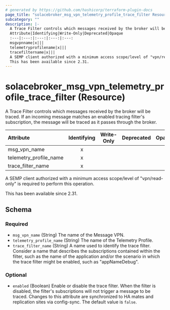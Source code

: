 ```yaml
---
# generated by https://github.com/hashicorp/terraform-plugin-docs
page_title: "solacebroker_msg_vpn_telemetry_profile_trace_filter Resource - solacebroker"
subcategory: ""
description: |-
  A Trace Filter controls which messages received by the broker will be traced. If an incoming message matches an enabled tracing filter's subscription, the message will be traced as it passes through the broker.
  Attribute|Identifying|Write-Only|Deprecated|Opaque
  :---|:---:|:---:|:---:|:---:
  msgvpnname|x|||
  telemetryprofilename|x|||
  tracefiltername|x|||
  A SEMP client authorized with a minimum access scope/level of "vpn/read-only" is required to perform this operation.
  This has been available since 2.31.
---
```


# solacebroker_msg_vpn_telemetry_profile_trace_filter (Resource)

A Trace Filter controls which messages received by the broker will be traced. If an incoming message matches an enabled tracing filter's subscription, the message will be traced as it passes through the broker.


Attribute|Identifying|Write-Only|Deprecated|Opaque
:---|:---:|:---:|:---:|:---:
msg_vpn_name|x|||
telemetry_profile_name|x|||
trace_filter_name|x|||



A SEMP client authorized with a minimum access scope/level of "vpn/read-only" is required to perform this operation.

This has been available since 2.31.



<!-- schema generated by tfplugindocs -->
## Schema

### Required

- `msg_vpn_name` (String) The name of the Message VPN.
- `telemetry_profile_name` (String) The name of the Telemetry Profile.
- `trace_filter_name` (String) A name used to identify the trace filter. Consider a name that describes the subscriptions contained within the filter, such as the name of the application and/or the scenario in which the trace filter might be enabled, such as "appNameDebug".

### Optional

- `enabled` (Boolean) Enable or disable the trace filter. When the filter is disabled, the filter's subscriptions will not trigger a message to be traced. Changes to this attribute are synchronized to HA mates and replication sites via config-sync. The default value is `false`.


